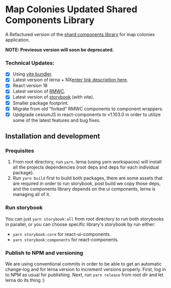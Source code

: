 # Map Colonies Updated Shared Components Library
A Refactured version of the [shard components library](https://github.com/MapColonies/shared-components) for map colonies application. 

**NOTE: Previeous version will soon be deprecated.**
### Technical Updates:

 - [X] Using [vite bundler](https://vitejs.dev/).
 - [X] Latest version of lerna + NX[enter link description here](https://lerna.js.org/).
 - [X] React version 18
 - [X] Latest version of [RMWC](https://rmwc.io/).
 - [X] Latest version of [storybook](https://storybook.js.org/) (with vite).
 - [X] Smaller package footprint.
 - [X] Migrate from old "forked" RMWC components to component wrappers.
 - [X] Updgrade cesiumJS in react-components to v1.103.0 in order to utilize some of the latest features and bug fixes. 

## Installation and development

### Prequisites 
 1. From root directory, run `yarn`. lerna (using yarn workspaces) will install all the projects dependencies (root deps and deps for each individual package).
 2. Run `yarn build` first to build both packages, there are some assets that are required in order to run storybook, post build we copy those deps, and the components library depends on the ui components, lerna is managing all of it.

### Run storybook
You can just `yarn storybook:all` from root directory to run both storybooks in parallel, or you can choose specific library's storybook by run either: 
* `yarn storybook:core` for react-ui-components.
* `yarn storybook:components` for react-components.

### Publish to NPM and versioning
We are using conventional commits in order to be able to get an automatic change-log and for lerna version to increment versions properly.
First, log in to NPM as usual for publishing.
Next, run `yarn release` from root dir and let lerna do its thing :)